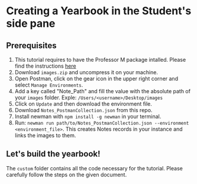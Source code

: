 # Creating a Yearbook in the Student's side pane

## Prerequisites
1. This tutorial requires to have the Professor M package intalled. Please find the instructions [here](https://github.com/sugarcrm/uncon/tree/2017/ProfessorM)
2. Download `images.zip` and uncompress it on your machine.
3. Open Postman, click on the gear icon in the upper right corner and select `Manage Environments`.
4. Add a key called "Note_Path" and fill the value with the absolute path of your `images` folder. Exple: `/Users/<username>/Desktop/images`
5. Click on `Update` and then download the environment file.
6. Download `Notes_PostmanCollection.json` from this repo.
6. Install newman with `npm install -g newman` in your terminal.
7. Run: `newman run path/to/Notes_PostmanCollection.json --environment <environment_file>`. This creates Notes records in your instance and links the images to them.

## Let's build the yearbook!
The `custom` folder contains all the code necessary for the tutorial.
Please carefully follow the steps on the given document.
